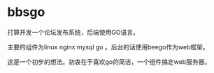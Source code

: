 # bbsgo

打算开发一个论坛发布系统，后端使用GO语言。

主要的组件为linux nginx mysql go 。后台的话使用beego作为web框架。

这是一个初步的想法。初衷在于喜欢go的简洁，一个组件搞定web服务器。
